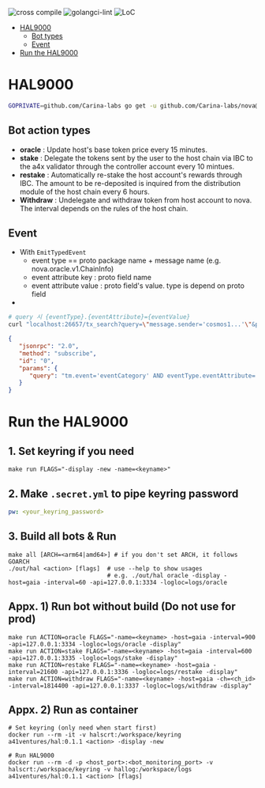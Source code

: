 ![cross compile](https://github.com/Carina-labs/HAL9000/actions/workflows/build.yml/badge.svg)
![golangci-lint](https://github.com/Carina-labs/HAL9000/actions/workflows/lint.yml/badge.svg)
![LoC](https://img.shields.io/badge/line%20of%20codes-4062-informational)

<!-- TOC -->
* [HAL9000](#hal9000)
  * [Bot types](#bot-action-types)
  * [Event](#event)
* [Run the HAL9000](#run-the-hal9000)
<!-- TOC -->

# HAL9000

```bash
GOPRIVATE=github.com/Carina-labs go get -u github.com/Carina-labs/nova@<tag>
```

## Bot action types
* **oracle** : Update host's base token price every 15 minutes.
* **stake** : Delegate the tokens sent by the user to the host chain via IBC to the a4x validator through the controller account every 10 mintues.
* **restake** : Automatically re-stake the host account's rewards through IBC. The amount to be re-deposited is inquired from the distribution module of the host chain every 6 hours.
* **Withdraw** : Undelegate and withdraw token from host account to nova. The interval depends on the rules of the host chain.

## Event
* With `EmitTypedEvent`
    * event type == proto package name + message name (e.g. nova.oracle.v1.ChainInfo)
    * event attribute key : proto field name
    * event attribute value : proto field's value. type is depend on proto field
*
```sh
# query 시 {eventType}.{eventAttribute}={eventValue}
curl "localhost:26657/tx_search?query=\"message.sender='cosmos1...'\"&prove=true"
```

```json
{
   "jsonrpc": "2.0",
   "method": "subscribe",
   "id": "0",
   "params": {
      "query": "tm.event='eventCategory' AND eventType.eventAttribute='attributeValue'"
   }
}
```


# Run the HAL9000
## 1. Set keyring if you need
```shell
make run FLAGS="-display -new -name=<keyname>"
```
## 2. Make `.secret.yml` to pipe keyring password
```yaml
pw: <your_keyring_password>
```
## 3. Build all bots & Run
```shell
make all [ARCH=<arm64|amd64>] # if you don't set ARCH, it follows GOARCH
./out/hal <action> [flags]  # use --help to show usages
                            # e.g. ./out/hal oracle -display -host=gaia -interval=60 -api=127.0.0.1:3334 -logloc=logs/oracle
```
## Appx. 1) Run bot without build (Do not use for prod)
```shell
make run ACTION=oracle FLAGS="-name=<keyname> -host=gaia -interval=900 -api=127.0.0.1:3334 -logloc=logs/oracle -display"
make run ACTION=stake FLAGS="-name=<keyname> -host=gaia -interval=600 -api=127.0.0.1:3335 -logloc=logs/stake -display"
make run ACTION=restake FLAGS="-name=<keyname> -host=gaia -interval=21600 -api=127.0.0.1:3336 -logloc=logs/restake -display"
make run ACTION=withdraw FLAGS="-name=<keyname> -host=gaia -ch=<ch_id> -interval=1814400 -api=127.0.0.1:3337 -logloc=logs/withdraw -display"
```

## Appx. 2) Run as container
```shell
# Set keyring (only need when start first)
docker run --rm -it -v halscrt:/workspace/keyring a41ventures/hal:0.1.1 <action> -display -new

# Run HAL9000
docker run --rm -d -p <host_port>:<bot_monitoring_port> -v halscrt:/workspace/keyring -v hallog:/workspace/logs a41ventures/hal:0.1.1 <action> [flags]
```
